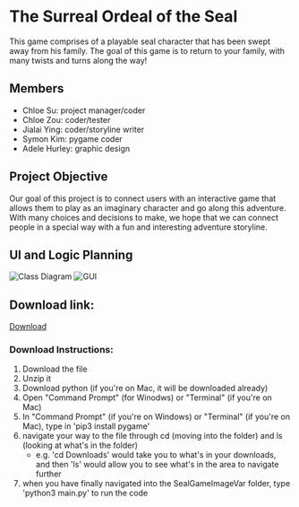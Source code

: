 # The Surreal Ordeal of the Seal

This game comprises of a playable seal character that has been swept away from his family. The goal of this game is to return to your family, with many twists and turns along the way!

## Members
* Chloe Su: project manager/coder
* Chloe Zou: coder/tester
* Jialai Ying: coder/storyline writer
* Symon Kim: pygame coder
* Adele Hurley: graphic design


## Project Objective
Our goal of this project is to connect users with an interactive game that allows them to play as an imaginary character and go along this adventure. With many choices and decisions to make, we hope that we can connect people in a special way with a fun and interesting adventure storyline.
## UI and Logic Planning
![Class Diagram](https://github.com/akiaxin/creativename/blob/main/images/classdiagram(CS).png)
![GUI]()
## Download link:
[Download](https://github.com/akiaxin/creativename/raw/main/src/SealGameImageVar.zip)
### Download Instructions:
1. Download the file
2. Unzip it
3. Download python (if you're on Mac, it will be downloaded already)
4. Open "Command Prompt" (for Winodws) or "Terminal" (if you're on Mac)
5. In "Command Prompt" (if you're on Windows) or "Terminal" (if you're on Mac), type in 'pip3 install pygame'
6. navigate your way to the file through cd (moving into the folder) and ls (looking at what's in the folder)
   - e.g. 'cd Downloads' would take you to what's in your downloads, and then 'ls' would allow you to see what's in the area to navigate further
7. when you have finally navigated into the SealGameImageVar folder, type 'python3 main.py' to run the code
